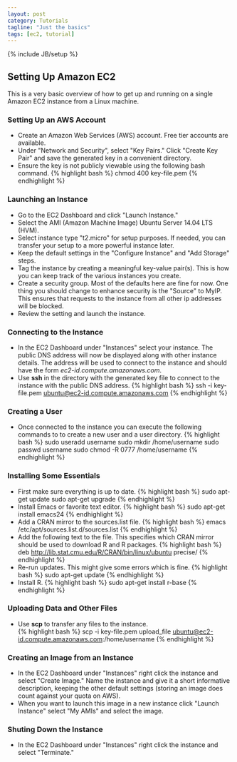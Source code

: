 ```yaml
---
layout: post
category: Tutorials
tagline: "Just the basics"
tags: [ec2, tutorial]
---
```

{% include JB/setup %}

## Setting Up Amazon EC2
This is a very basic overview of how to get up and running on a single Amazon
EC2 instance from a Linux machine. 
 
### Setting Up an AWS Account
- Create an Amazon Web Services (AWS) account. Free tier accounts are 
available.
- Under "Network and Security", select "Key Pairs." Click "Create Key Pair" and
save the generated key in a convenient directory. 
- Ensure the key is not publicly viewable using the following bash command.
{% highlight bash %}
chmod 400 key-file.pem
{% endhighlight %}

### Launching an Instance
- Go to the EC2 Dashboard and click "Launch Instance."
- Select the AMI (Amazon Machine Image) Ubuntu Server 14.04 LTS (HVM).
- Select instance type "t2.micro" for setup purposes. If needed, you can 
transfer your setup to a more powerful instance later. 
- Keep the default settings in the "Configure Instance" and "Add Storage" steps.
- Tag the instance by creating a meaningful key-value pair(s). 
This is how you can keep track of the various instances you create.
- Create a security group. Most of the defaults here are fine for now. 
One thing you should change to enhance security is the "Source" to 
MyIP. This ensures that requests to the instance from all other ip addresses 
will be blocked.  
- Review the setting and launch the instance.

### Connecting to the Instance
- In the EC2 Dashboard under "Instances" select your instance. The public DNS
address will now be displayed along with other instance details. The address
will be used to connect to the instance and should have the form
 *ec2-id.compute.amazonaws.com*.
- Use **ssh** in the directory with the generated key file to connect to 
the instance with the public DNS address. 
{% highlight bash %}
ssh -i key-file.pem ubuntu@ec2-id.compute.amazonaws.com
{% endhighlight %}

### Creating a User 
- Once connected to the instance you can execute the following commands to 
to create a new user and a user directory.
{% highlight bash %}
sudo useradd username
sudo mkdir /home/username
sudo passwd username
sudo chmod -R 0777 /home/username
{% endhighlight %}

### Installing Some Essentials
- First make sure everything is up to date.
{% highlight bash %}
sudo apt-get update
sudo apt-get upgrade
{% endhighlight %}
- Install Emacs or favorite text editor.
{% highlight bash %}
sudo apt-get install emacs24
{% endhighlight %} 
- Add a CRAN mirror to the sources.list file.
{% highlight bash %}
emacs /etc/apt/sources.list.d/sources.list
{% endhighlight %}
- Add the following text to the file. This specifies which CRAN
mirror should be used to download R and R packages.
{% highlight bash %}
deb http://lib.stat.cmu.edu/R/CRAN/bin/linux/ubuntu precise/
{% endhighlight %}
- Re-run updates. This might give some errors which is fine.
{% highlight bash %}
sudo apt-get update
{% endhighlight %}
- Install R.
{% highlight bash %}
sudo apt-get install r-base
{% endhighlight %}

### Uploading Data and Other Files
- Use **scp** to transfer any files to the instance.  
{% highlight bash %}
scp -i key-file.pem upload_file ubuntu@ec2-id.compute.amazonaws.com:/home/username
{% endhighlight %}

### Creating an Image from an Instance
- In the EC2 Dashboard under "Instances" right click the instance and 
select "Create Image." Name the instance and give it a short informative
description, keeping the other default settings (storing an image does count 
against your quota on AWS). 
- When you want to launch this image in a new instance click "Launch Instance" 
select "My AMIs" and select the image.

### Shuting Down the Instance
- In the EC2 Dashboard under "Instances" right click the instance and 
select "Terminate."